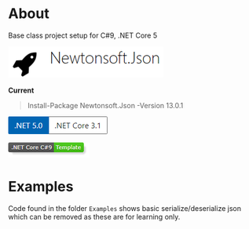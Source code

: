 ﻿# About

Base class project setup for C#9, .NET Core 5

![img](assets/nj.png)

**Current**

> Install-Package Newtonsoft.Json -Version 13.0.1

![image](assets/Versions.png)

![img](assets/core_csharp_shield.png)

# Examples

Code found in the folder `Examples` shows basic serialize/deserialize json which can be removed as these are for learning only.